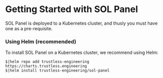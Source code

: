 # Getting Started with SOL Panel

SOL Panel is deployed to a Kubernetes cluster, and thusly you must have one as a pre-requisite.

### Using Helm (recommended)

To install SOL Panel on a Kubernetes cluster, we recommend using Helm:

```terminal
$|helm repo add trustless-engineering https://charts.trustless.engineering
$|helm install trustless-engineering/sol-panel
```
